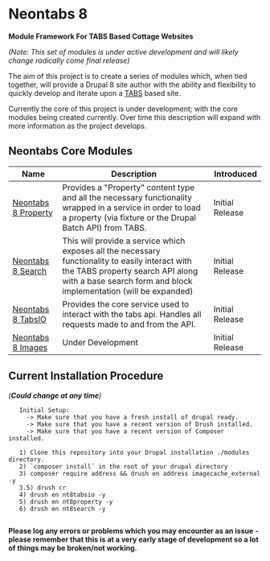 # Neontabs 8

**Module Framework For TABS Based Cottage Websites**

*(Note: This set of modules is under active development and will likely change radically come final release)*

The aim of this project is to create a series of modules which, when tied together, will provide a Drupal 8 site author with the ability and flexibility to quickly develop and iterate upon a [TABS](http://www.tabs-software.co.uk/)
 based site.
 
 Currently the core of this project is under development; with the core modules being created currently. Over time this description will expand with more information as the project develops.
 
 ## Neontabs Core Modules
 | Name                                     | Description                              | Introduced |
 | ---------------------------------------- | ---------------------------------------- | ---------- |
 | [Neontabs 8 Property](https://github.com/neontribe/nt8/blob/master/nt8property/nt8property.info.yml)                      | Provides a "Property" content type and all the necessary functionality wrapped in a service in order to load a property (via fixture or the Drupal Batch API) from TABS. | Initial Release        |
 | [Neontabs 8 Search](https://github.com/neontribe/nt8/blob/master/nt8search/nt8search.info.yml)                        | This will provide a service which exposes all the necessary functionality to easily interact with the TABS property search API along with a base search form and block implementation (will be expanded) | Initial Release        |
 | [Neontabs 8 TabsIO](https://github.com/neontribe/nt8/blob/master/nt8tabsio/nt8tabsio.info.yml)                        | Provides the core service used to interact with the tabs api. Handles all requests made to and from the API. | Initial Release        |
 | [Neontabs 8 Images](https://github.com/neontribe/nt8/blob/master/nt8images/nt8images.info.yml)                         | Under Development                        | Initial Release        |
 
 ## Current Installation Procedure
 *(**Could change at any time**)*
 
 ```
    Initial Setup:
      -> Make sure that you have a fresh install of drupal ready.
      -> Make sure that you have a recent version of Drush installed.
      -> Make sure that you have a recent version of Composer installed.
      
    1) Clone this repository into your Drupal installation ./modules directory.
    2) `composer install` in the root of your drupal directory
    3) composer require address && drush en address imagecache_external -y
    3.5) drush cr
    4) drush en nt8tabsio -y
    5) drush en nt8property -y
    6) drush en nt8search -y
    
```
 **Please log any errors or problems which you may encounter as an issue - please remember that this is at a very early stage of development so a lot of things may be broken/not working.**

